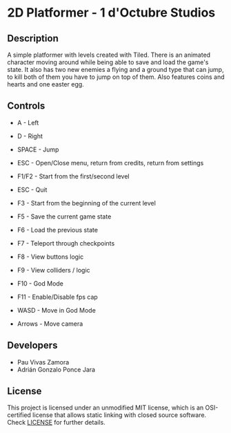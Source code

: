 # 2D Platformer - 1 d'Octubre Studios

## Description

A simple platformer with levels created with Tiled. There is an animated character moving 
around while being able to save and load the game's state. It also has two new enemies a flying and a ground type that can jump, to kill both of them you have to jump on top of them. Also features coins and hearts and one easter egg.


## Controls

 - A - Left
 - D - Right
 - SPACE - Jump
 - ESC - Open/Close menu, return from credits, return from settings
 - F1/F2 - Start from the first/second level
 - ESC - Quit
 - F3 - Start from the beginning of the current level
 - F5 - Save the current game state
 - F6 - Load the previous state
 - F7 - Teleport through checkpoints
 - F8 - View buttons logic
 - F9 - View colliders / logic
 - F10 - God Mode
 - F11 - Enable/Disable fps cap
 
 - WASD - Move in God Mode
 - Arrows - Move camera
 

## Developers

 - Pau Vivas Zamora
 - Adrián Gonzalo Ponce Jara

## License

This project is licensed under an unmodified MIT license, which is an OSI-certified license that allows static linking with closed source software. Check [LICENSE](LICENSE) for further details.

